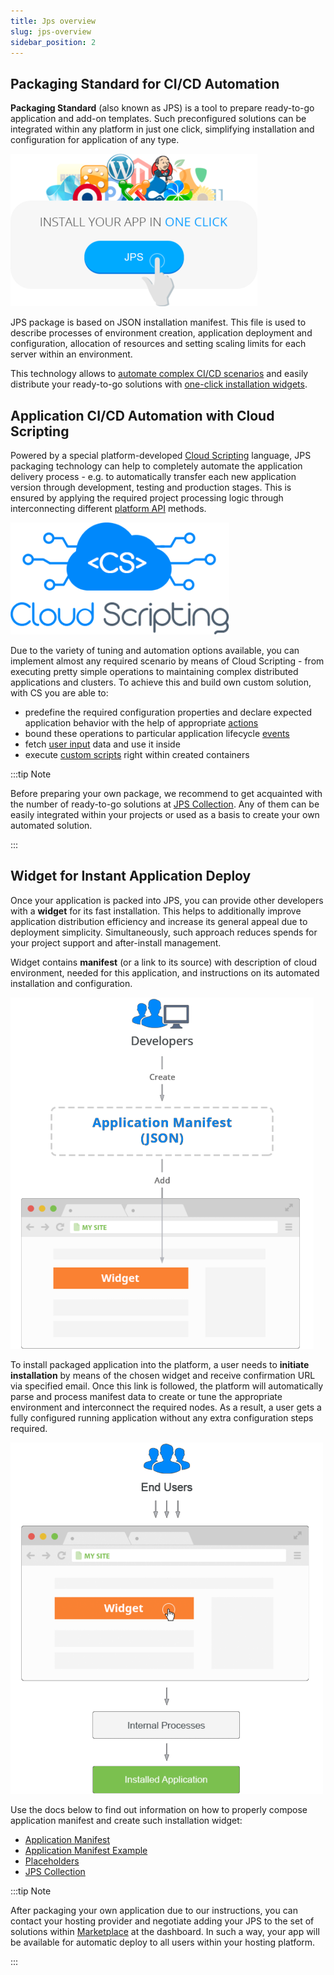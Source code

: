 ```yaml
---
title: Jps overview
slug: jps-overview
sidebar_position: 2
---
```


## Packaging Standard for CI/CD Automation

**Packaging Standard** (also known as JPS) is a tool to prepare ready-to-go application and add-on templates. Such preconfigured solutions can be integrated within any platform in just one click, simplifying installation and configuration for application of any type.

<div style={{
    display:'flex',
    justifyContent: 'center',
    margin: '0 0 1rem 0'
}}>

![Locale Dropdown](./img/JPSOverview/00.png)

</div>

JPS package is based on JSON installation manifest. This file is used to describe processes of environment creation, application deployment and configuration, allocation of resources and setting scaling limits for each server within an environment.

This technology allows to [automate complex CI/CD scenarios](/docs/Deployment%20Tools/Cloud%20Scripting%20&%20JPS/JPS%20Overview#application-cicd-automation-with-cloud-scripting) and easily distribute your ready-to-go solutions with [one-click installation widgets](/docs/Deployment%20Tools/Cloud%20Scripting%20&%20JPS/JPS%20Overview#widget-for-instant-application-deploy).

## Application CI/CD Automation with Cloud Scripting

Powered by a special platform-developed [Cloud Scripting](https://docs.cloudscripting.com/) language, JPS packaging technology can help to completely automate the application delivery process - e.g. to automatically transfer each new application version through development, testing and production stages. This is ensured by applying the required project processing logic through interconnecting different [platform API](https://cloudmydc.com/) methods.

<div style={{
    display:'flex',
    justifyContent: 'center',
    margin: '0 0 1rem 0'
}}>

![Locale Dropdown](./img/JPSOverview/01.png)

</div>

Due to the variety of tuning and automation options available, you can implement almost any required scenario by means of Cloud Scripting - from executing pretty simple operations to maintaining complex distributed applications and clusters. To achieve this and build own custom solution, with CS you are able to:

- predefine the required configuration properties and declare expected application behavior with the help of appropriate [actions](https://docs.cloudscripting.com/creating-manifest/actions/)
- bound these operations to particular application lifecycle [events](https://docs.cloudscripting.com/creating-manifest/events/)
- fetch [user input](https://docs.cloudscripting.com/creating-manifest/placeholders/#input-parameters) data and use it inside
- execute [custom scripts](https://docs.cloudscripting.com/creating-manifest/custom-scripts/) right within created containers

:::tip Note

Before preparing your own package, we recommend to get acquainted with the number of ready-to-go solutions at [JPS Collection](https://github.com/jelastic-jps). Any of them can be easily integrated within your projects or used as a basis to create your own automated solution.

:::

## Widget for Instant Application Deploy

Once your application is packed into JPS, you can provide other developers with a **widget** for its fast installation. This helps to additionally improve application distribution efficiency and increase its general appeal due to deployment simplicity. Simultaneously, such approach reduces spends for your project support and after-install management.

Widget contains **manifest** (or a link to its source) with description of cloud environment, needed for this application, and instructions on its automated installation and configuration.

<div style={{
    display:'flex',
    justifyContent: 'center',
    margin: '0 0 1rem 0'
}}>

![Locale Dropdown](./img/JPSOverview/02.png)

</div>

To install packaged application into the platform, a user needs to **initiate installation** by means of the chosen widget and receive confirmation URL via specified email. Once this link is followed, the platform will automatically parse and process manifest data to create or tune the appropriate environment and interconnect the required nodes. As a result, a user gets a fully configured running application without any extra configuration steps required.

<div style={{
    display:'flex',
    justifyContent: 'center',
    margin: '0 0 1rem 0'
}}>

![Locale Dropdown](./img/JPSOverview/03-widget-to-application.png)

</div>

Use the docs below to find out information on how to properly compose application manifest and create such installation widget:

- [Application Manifest](/docs/Deployment%20Tools/Cloud%20Scripting%20&%20JPS/Application%20Manifest)
- [Application Manifest Example](https://docs.cloudscripting.com/samples/)
- [Placeholders](https://docs.cloudscripting.com/creating-manifest/placeholders/)
- [JPS Collection](https://github.com/jelastic-jps)

:::tip Note

After packaging your own application due to our instructions, you can contact your hosting provider and negotiate adding your JPS to the set of solutions within [Marketplace](/docs/Deployment%20Tools/Cloud%20Scripting%20&%20JPS/Marketplace) at the dashboard. In such a way, your app will be available for automatic deploy to all users within your hosting platform.

:::

